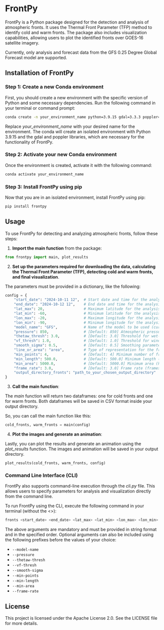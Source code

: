 # FrontPy

FrontPy is a Python package designed for the detection and analysis of atmospheric fronts. It uses the Thermal Front Parameter (TFP) method to identify cold and warm fronts. The package also includes visualization capabilities, allowing users to plot the identified fronts over GOES-16 satellite imagery.

Currently, only analysis and forecast data from the GFS 0.25 Degree Global Forecast model are supported.

## Installation of FrontPy

### Step 1: Create a new Conda environment

First, you should create a new environment with the specific version of Python and some necessary dependencies. Run the following command in your terminal or command prompt:

```bash
conda create -n your_environment_name python=3.9.15 gdal=3.3.3 poppler=21.09 -c conda-forge
```

Replace *your_environment_name* with your desired name for the environment. The conda will create an isolated environment with Python 3.9.15 and the gdal and poppler libraries, which are necessary for the functionality of FrontPy.

### Step 2: Activate your new Conda environment

Once the environment is created, activate it with the following command:

```bash
conda activate your_environment_name
```

### Step 3: Install FrontPy using pip

Now that you are in an isolated environment, install FrontPy using pip:

```bash
pip install frontpy
```

## Usage

To use FrontPy for detecting and analyzing atmospheric fronts, follow these steps:

1. **Import the main function** from the package:

```python
from frontpy import main, plot_results
```

2. **Set up the parameters required for downloading the data, calculating the Thermal Front Parameter (TFP), detecting cold and warm fronts, and final visualization**. 

The parameters must be provided in a dictionary, like the following:

```python
config = {
    "start_date": "2024-10-11 12",  # Start date and time for the analysis (format: YYYY-MM-DD HH) - string
    "end_date": "2024-10-12 12",    # End date and time for the analysis (format: YYYY-MM-DD HH) - string
    "lat_max": 20,                  # Maximum latitude for the analysis area (degrees, range: -90 to 90) - float
    "lat_min": -60,                 # Minimum latitude for the analysis area (degrees, range: -90 to 90) - float
    "lon_max": -20,                 # Maximum longitude for the analysis area (degrees, range: -180 to 180) - float
    "lon_min": -90,                 # Minimum longitude for the analysis area (degrees, range: -180 to 180) - float
    "model_name": "GFS",            # Name of the model to be used (currently only GFS 0.25 Degree Global Forecast 0.25 data is supported) - string
    "pressure": 850,                # [Default: 850] Atmospheric pressure level (hPa) at which front identification is performed - int
    "thetaw_thresh": 3.0,           # [Default: 3.0] Threshold for wet-bulb temperature (Celsius) for front identification -  float
    "vf_thresh": 1.0,               # [Default: 1.0] Threshold for wind velocity (m/s) for front classification as cold or warm front - float
    "smooth_sigma": 0.5,            # [Default: 0.5] Smoothing parameter (sigma) for Gaussian filtering - float
    "line_or_area": "area",         # Type of representation for the fronts (line or area) - string
    "min_points": 4,                # [Default: 4] Minimum number of frontal points required for a valid frontal line - int
    "min_length": 500.0,            # [Default: 500.0] Minimum length (km) for the frontal line to be considered - float
    "min_area": 5000.0,             # [Default: 5000.0] Minimum area (km²) for the frontal line to be considered - float
    "frame_rate": 3.0,              # [Default: 3.0] Frame rate (frames per second) for the generated animation; higher rates result in a faster animation - float
    "output_directory_fronts": "path_to_your_chosen_output_directory"   # Path to your output directory
}
```

3. **Call the main function**:

The *main* function will return two dataframes: one for cold fronts and one for warm fronts. Both dataframes will be saved in CSV format inside your output directory. 

So, you can call the main function like this:

```python
cold_fronts, warm_fronts = main(config)
```

4. **Plot the images and generate an animation**:

Lastly, you can plot the results and generate an animation using the *plot_results* function. The images and animation will be saved in your output directory.

```    
plot_results(cold_fronts, warm_fronts, config)
```

### Command Line Interface (CLI)

FrontPy also supports command-line execution through the *cli.py* file. This allows users to specify parameters for analysis and visualization directly from the command line.

To run FrontPy using the CLI, execute the following command in your terminal (without the <>):

```bash
fronts <start_date> <end_date> <lat_max> <lat_min> <lon_max> <lon_min> <line_or_area> <output_directory_fronts>
```

The above arguments are mandatory and must be provided in string format and in the specified order. Optional arguments can also be included using the following prefixes before the values of your choice:

- `--model-name`
- `--pressure`
- `--thetaw-thresh`
- `--vf-thresh`
- `--smooth-sigma`
- `--min-points`
- `--min-length`
- `--min-area`
- `--frame-rate`

## License

This project is licensed under the Apache License 2.0. See the LICENSE file for more details.
